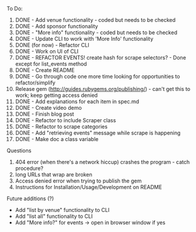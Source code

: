To Do:

1. DONE - Add venue functionality - coded but needs to be checked
2. DONE - Add sponsor functionality
3. DONE - "More info" functionality - coded but needs to be checked
4. DONE - Update CLI to work with 'More Info' functionality
5. DONE (for now) - Refactor CLI
6. DONE - Work on UI of CLI
7. DONE - REFACTOR EVENTS! create hash for scrape selectors? - Done except for list_events method
8. DONE - Create README
9. DONE - Go through code one more time looking for opportunities to refactor/simplify
10. Release gem (http://guides.rubygems.org/publishing/) - can't get this to work; keep getting  access denied
11. DONE - Add explanations for each item in spec.md
12. DONE - Create video demo
13. DONE - Finish blog post
14. DONE - Refactor to include Scraper class
15. DONE - Refactor to scrape categories
16. DONE - Add "retrieving events" message while scrape is happening
17. DONE - Make doc a class variable

Questions
1. 404 error (when there's a network hiccup) crashes the program - catch procedure?
2. long URLs that wrap are broken
3. Access denied error when trying to publish the gem
4. Instructions for Installation/Usage/Development on README

Future additions (?)
* Add "list by venue" functionality to CLI
* Add "list all" functionality to CLI
* Add "More info?" for events -> open in browser window if yes
